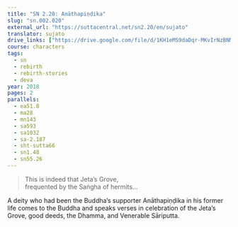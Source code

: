 ```yaml
---
title: "SN 2.20: Anāthapiṇḍika"
slug: "sn.002.020"
external_url: "https://suttacentral.net/sn2.20/en/sujato"
translator: sujato
drive_links: ["https://drive.google.com/file/d/1KH1eMS9daDqr-MKvIrNzBNMDQxDPZP0T/view?usp=drivesdk"]
course: characters
tags:
  - sn
  - rebirth
  - rebirth-stories
  - deva
year: 2018
pages: 2
parallels:
  - ea51.8
  - ma28
  - mn143
  - sa593
  - sa1032
  - sa-2.187
  - sht-sutta66
  - sn1.48
  - sn55.26
---
```


> This is indeed that Jeta’s Grove,  
frequented by the Saṅgha of hermits...

A deity who had been the Buddha’s supporter Anāthapiṇḍika in his former life comes to the Buddha and speaks verses in celebration of the Jeta’s Grove, good deeds, the Dhamma, and Venerable Sāriputta.

